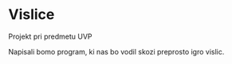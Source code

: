 # Vislice

Projekt pri predmetu UVP 

Napisali bomo program, ki nas bo vodil skozi preprosto igro vislic.
